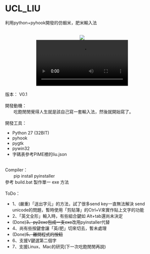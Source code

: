 # UCL_LIU
利用python+pyhook開發的仿蝦米，肥米輸入法<br>
<br>
<center>
  <img src="http://3wa.tw/uploads/upload/ucl_2.png">
</center>
<center>
<video>
<source type="video/webm" src="http://3wa.tw/video/users/shadow/20170616_130016.webm" />
<!-- MP4 source must come first for iOS -->
<source type="video/mp4" src="http://3wa.tw/video/users/shadow/20170616_130016.mp4" />
</video>
</center>
<br>
版本： V0.1<br>
<br>
開發動機：<br>
　　吃飽閒閒覺得人生就是該自己寫一套輸入法，然後就開始寫了。<br>
<br>
開發工具：<br>
  <ul>
  <li>Python 27 (32BIT)</li>
  <li>pyhook</li>
  <li>pygtk</li>
  <li>pywin32</li>
  <li>字碼表參考PIME裡的liu.json</li>
</ul>
<br>
Compiler：<br>
　　pip install pyinstaller<br>
    參考 build.bat 製作單一 exe 方法<br>
<br>  
ToDo：<br>
<ul>
  <li>1、(嚴重)「送出字元」的方法，試了很多send key一直無法解決 send unicode的問題，暫時使用「剪貼簿」的Ctrl+V來實作貼上文字的功能</li>
  <li>2、「英文全形」輸入時，有些組合鍵如 Alt+tab還尚未決定</li>
  <li>(Done)<s>3、py2exe包成一支exe</s>改用pyinstaller代替</li>
  <li>4、尚有些按鍵會讓「英/肥」切來切去，暫未處理</li>
  <li>(Done)<s>5、離開程式的按鈕</s></li>
  <li>6、支援V鍵選第二個字</li>
  <li>7、支援Linux、Mac的研究(下一次吃飽閒閒再說)</li>
</ul>
